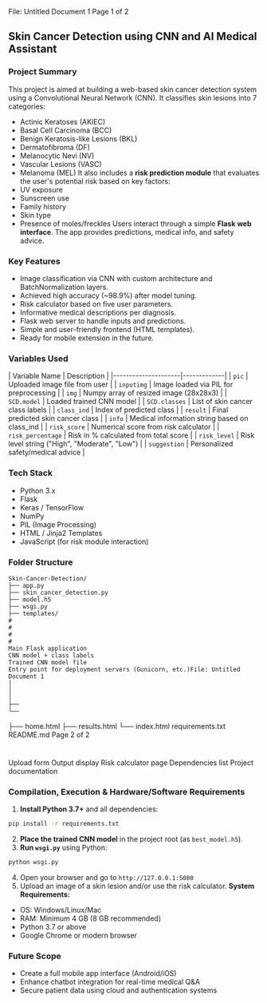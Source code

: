 File: Untitled Document 1
Page 1 of 2
## Skin Cancer Detection using CNN and AI Medical Assistant
### Project Summary
This project is aimed at building a web-based skin cancer detection system using a
Convolutional Neural Network (CNN). It classifies skin lesions into 7 categories:
- Actinic Keratoses (AKIEC)
- Basal Cell Carcinoma (BCC)
- Benign Keratosis-like Lesions (BKL)
- Dermatofibroma (DF)
- Melanocytic Nevi (NV)
- Vascular Lesions (VASC)
- Melanoma (MEL)
It also includes a **risk prediction module** that evaluates the user's potential risk
based on key factors:
- UV exposure
- Sunscreen use
- Family history
- Skin type
- Presence of moles/freckles
Users interact through a simple **Flask web interface**. The app provides predictions,
medical info, and safety advice.
### Key Features
- Image classification via CNN with custom architecture and BatchNormalization layers.
- Achieved high accuracy (~98.9%) after model tuning.
- Risk calculator based on five user parameters.
- Informative medical descriptions per diagnosis.
- Flask web server to handle inputs and predictions.
- Simple and user-friendly frontend (HTML templates).
- Ready for mobile extension in the future.
### Variables Used
| Variable Name
| Description |
|---------------------|-------------|
| `pic`
| Uploaded image file from user |
| `inputimg`
| Image loaded via PIL for preprocessing |
| `img`
| Numpy array of resized image (28x28x3) |
| `SCD.model`
| Loaded trained CNN model |
| `SCD.classes`
| List of skin cancer class labels |
| `class_ind`
| Index of predicted class |
| `result`
| Final predicted skin cancer class |
| `info`
| Medical information string based on class_ind |
| `risk_score`
| Numerical score from risk calculator |
| `risk_percentage`
| Risk in % calculated from total score |
| `risk_level`
| Risk level string ("High", "Moderate", "Low") |
| `suggestion`
| Personalized safety/medical advice |
### Tech Stack
- Python 3.x
- Flask
- Keras / TensorFlow
- NumPy
- PIL (Image Processing)
- HTML / Jinja2 Templates
- JavaScript (for risk module interaction)
### Folder Structure
```
Skin-Cancer-Detection/
├── app.py
├── skin_cancer_detection.py
├── model.h5
├── wsgi.py
├── templates/
#
#
#
#
Main Flask application
CNN model + class labels
Trained CNN model file
Entry point for deployment servers (Gunicorn, etc.)File: Untitled Document 1
│
│
│
├──
└──
```
├── home.html
├── results.html
└── index.html
requirements.txt
README.md
Page 2 of 2
#
#
#
#
#
Upload form
Output display
Risk calculator page
Dependencies list
Project documentation
### Compilation, Execution & Hardware/Software Requirements
1. **Install Python 3.7+** and all dependencies:
```bash
pip install -r requirements.txt
```
2. **Place the trained CNN model** in the project root (as `best_model.h5`).
3. **Run `wsgi.py`** using Python:
```bash
python wsgi.py
```
4. Open your browser and go to `http://127.0.0.1:5000`
5. Upload an image of a skin lesion and/or use the risk calculator.
**System Requirements:**
- OS: Windows/Linux/Mac
- RAM: Minimum 4 GB (8 GB recommended)
- Python 3.7 or above
- Google Chrome or modern browser
### Future Scope
- Create a full mobile app interface (Android/iOS)
- Enhance chatbot integration for real-time medical Q&A
- Secure patient data using cloud and authentication systems
